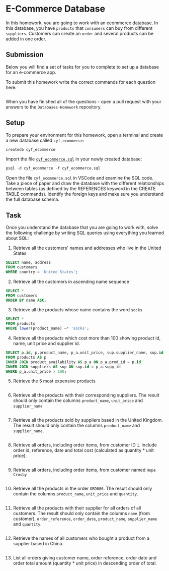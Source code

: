 # E-Commerce Database

In this homework, you are going to work with an ecommerce database. In this database, you have `products` that `consumers` can buy from different `suppliers`. Customers can create an `order` and several products can be added in one order.

## Submission

Below you will find a set of tasks for you to complete to set up a database for an e-commerce app.

To submit this homework write the correct commands for each question here:
```sql


```

When you have finished all of the questions - open a pull request with your answers to the `Databases-Homework` repository.

## Setup

To prepare your environment for this homework, open a terminal and create a new database called `cyf_ecommerce`:

```sql
createdb cyf_ecommerce
```

Import the file [`cyf_ecommerce.sql`](./cyf_ecommerce.sql) in your newly created database:

```sql
psql -d cyf_ecommerce -f cyf_ecommerce.sql
```

Open the file `cyf_ecommerce.sql` in VSCode and examine the SQL code. Take a piece of paper and draw the database with the different relationships between tables (as defined by the REFERENCES keyword in the CREATE TABLE commands). Identify the foreign keys and make sure you understand the full database schema.

## Task

Once you understand the database that you are going to work with, solve the following challenge by writing SQL queries using everything you learned about SQL:

1. Retrieve all the customers' names and addresses who live in the United States
```sql
SELECT name, address
FROM customers
WHERE country = 'United States'; 
```

2. Retrieve all the customers in ascending name sequence
```sql
SELECT *
FROM customers
ORDER BY name ASC;
```
3. Retrieve all the products whose name contains the word `socks`
```sql
SELECT *
FROM products
WHERE lower(product_name) ~* 'socks';
```

4. Retrieve all the products which cost more than 100 showing product id, name, unit price and supplier id.
```sql
SELECT p.id, p.product_name, p_a.unit_price, sup.supplier_name, sup.id AS supplier_id
FROM products AS p
INNER JOIN product_availability AS p_a ON p_a.prod_id = p.id
INNER JOIN suppliers AS sup ON sup.id = p_a.supp_id
WHERE p_a.unit_price > 100;
```

5. Retrieve the 5 most expensive products
```sql

```

6. Retrieve all the products with their corresponding suppliers. The result should only contain the columns `product_name`, `unit_price` and `supplier_name`
```sql

```

7. Retrieve all the products sold by suppliers based in the United Kingdom. The result should only contain the columns `product_name` and `supplier_name`.
```sql

```

8. Retrieve all orders, including order items, from customer ID `1`. Include order id, reference, date and total cost (calculated as quantity * unit price).
```sql

```

9. Retrieve all orders, including order items, from customer named `Hope Crosby`
```sql

```

10. Retrieve all the products in the order `ORD006`. The result should only contain the columns `product_name`, `unit_price` and `quantity`.
```sql

```

11. Retrieve all the products with their supplier for all orders of all customers. The result should only contain the columns `name` (from customer), `order_reference`, `order_date`, `product_name`, `supplier_name` and `quantity`.
```sql

```

12. Retrieve the names of all customers who bought a product from a supplier based in China.
```sql

```

13. List all orders giving customer name, order reference, order date and order total amount (quantity * unit price) in descending order of total.

